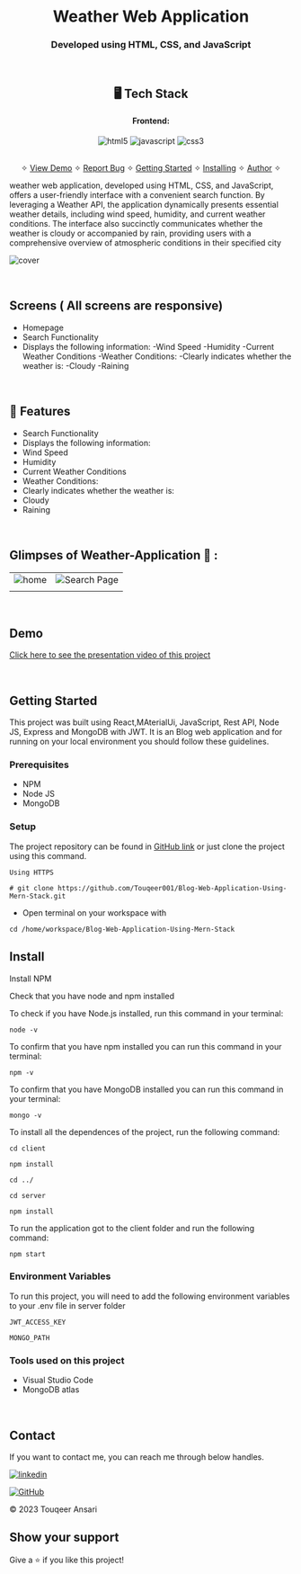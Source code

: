 <h1 align="center">Weather Web Application</h1>

<h3 align="center">Developed using HTML, CSS, and JavaScript</h3>

<br />

<h2 align="center">🖥️ Tech Stack</h2>


<h4 align="center">Frontend:</h4>

<p align="center">
  <img src="https://img.shields.io/badge/HTML5-E34F26?style=for-the-badge&logo=html5&logoColor=white" alt="html5" />
  <img src="https://img.shields.io/badge/JavaScript-323330?style=for-the-badge&logo=javascript&logoColor=F7DF1E" alt="javascript" />
  <img src="https://img.shields.io/badge/CSS3-1572B6?style=for-the-badge&logo=css3&logoColor=white" alt="css3" />

</p>





<p align="center">
  <br />&#10023;
  <a href="#Demo">View Demo</a> &#10023;
  <a href="https://github.com/Touqeer001/Weather-web-base-application/issues">Report Bug</a> &#10023;
  <a href="#Getting-Started">Getting Started</a> &#10023; 
  <a href="#Install">Installing</a> &#10023;
  <a href="#Contact">Author</a> &#10023;
</p>

weather web application, developed using HTML, CSS, and JavaScript, offers a user-friendly interface with a convenient search function. By leveraging a Weather API, the application dynamically presents essential weather details, including wind speed, humidity, and current weather conditions. The interface also succinctly communicates whether the weather is cloudy or accompanied by rain, providing users with a comprehensive overview of atmospheric conditions in their specified city



![cover](https://github.com/Touqeer001/Weather-web-base-application/assets/126690073/7a4f9ce3-ea7f-499d-923a-cd1a104f67b7)



<br />

## Screens ( All screens are responsive)
- Homepage
- Search Functionality
- Displays the following information:
-Wind Speed
-Humidity
-Current Weather Conditions
-Weather Conditions:
-Clearly indicates whether the weather is:
-Cloudy
-Raining



<br />


## 🚀 Features
- Search Functionality
- Displays the following information:
- Wind Speed
- Humidity
- Current Weather Conditions
- Weather Conditions:
- Clearly indicates whether the weather is:
- Cloudy
- Raining


<br />

## Glimpses of Weather-Application 🙈 :


<table>
  <tr>
    <td><img src="https://github.com/Touqeer001/Weather-web-base-application/assets/126690073/71189143-d389-4a98-9169-cd0a8c5b497d" alt="home" /></td>
  <td><img src="https://github.com/Touqeer001/Weather-web-base-application/assets/126690073/d8096c2b-2f78-4470-8978-10d5b70222d0" alt="Search Page" /></td>
  </tr>
  <tr>
    <td><img src="https://github.com/Touqeer001/Weather-web-base-application/assets/126690073/b7ed7b56-e333-4282-b7aa-a805d8a3dc57" alt="" /></td>
    <td><img src="https://github.com/Touqeer001/Weather-web-base-application/assets/126690073/7c75e11c-ba7e-42a2-bb86-64b549a135ae" alt="" /></td>
  </tr>

  
 
</table>

<br />





<h2>Demo</h2>

[Click here to see the presentation video of this project]()


<br />


## Getting Started

This project was built using React,MAterialUi, JavaScript, Rest API, Node JS, Express and MongoDB with JWT. It is an Blog web application and for running on your local environment you should follow these guidelines.


### Prerequisites

- NPM
- Node JS
- MongoDB

### Setup


The project repository can be found in [GitHub link](https://github.com/Touqeer001/Blog-Web-Application-Using-Mern-Stack.git) or just clone the project using this command.


```
Using HTTPS

# git clone https://github.com/Touqeer001/Blog-Web-Application-Using-Mern-Stack.git
```

+ Open terminal on your workspace with

```
cd /home/workspace/Blog-Web-Application-Using-Mern-Stack
```


## Install

Install NPM

Check that you have node and npm installed

To check if you have Node.js installed, run this command in your terminal:


```
node -v
```

To confirm that you have npm installed you can run this command in your terminal:


```
npm -v
```

To confirm that you have MongoDB installed you can run this command in your terminal:


```
mongo -v
```


To install all the dependences of the project, run the following command:


```
cd client

npm install

cd ../

cd server

npm install
```


To run the application got to the client folder and run the following command:

```
npm start
```

### Environment Variables

To run this project, you will need to add the following environment variables to your .env file in server folder

`JWT_ACCESS_KEY`

`MONGO_PATH`


### Tools used on this project

- Visual Studio Code
- MongoDB atlas
<br />



## Contact

If you want to contact me, you can reach me through below handles.


[![linkedin](https://img.shields.io/badge/touqeer-0077B5?style=for-the-badge&logo=linkedin&logoColor=white)](https://www.linkedin.com/in/touqeer-ansari) 


[![GitHub](https://img.shields.io/badge/Touqeer001-20232A?style=for-the-badge&logo=Github&logoColor=white)](https://github.com/Touqeer001)

© 2023 Touqeer Ansari



## Show your support

Give a ⭐️ if you like this project!
